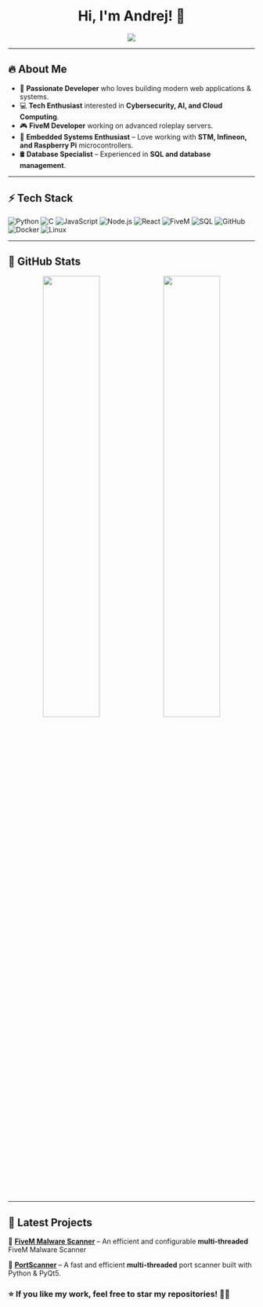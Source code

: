 <h1 align="center">Hi, I'm Andrej! 👋</h1>

<p align="center">
  <img src="https://readme-typing-svg.herokuapp.com?font=Fira+Code&size=22&pause=1000&color=00F7FF&center=true&vCenter=true&width=500&lines=Full-Stack+Developer;Cybersecurity+Enthusiast;Embedded+Systems+Fan;Always+learning+new+things!">
</p>

---

## 🔥 About Me
- 🚀 **Passionate Developer** who loves building modern web applications & systems.
- 💻 **Tech Enthusiast** interested in **Cybersecurity, AI, and Cloud Computing**.
- 🎮 **FiveM Developer** working on advanced roleplay servers.
- 🔬 **Embedded Systems Enthusiast** – Love working with **STM, Infineon, and Raspberry Pi** microcontrollers.
- 🛢️ **Database Specialist** – Experienced in **SQL and database management**.

---

## ⚡ Tech Stack
![Python](https://img.shields.io/badge/Python-3776AB?style=for-the-badge&logo=python&logoColor=white)
![C](https://img.shields.io/badge/C-00599C?style=for-the-badge&logo=c&logoColor=white)
![JavaScript](https://img.shields.io/badge/JavaScript-F7DF1E?style=for-the-badge&logo=javascript&logoColor=black)
![Node.js](https://img.shields.io/badge/Node.js-43853D?style=for-the-badge&logo=node.js&logoColor=white)
![React](https://img.shields.io/badge/React-20232A?style=for-the-badge&logo=react&logoColor=61DAFB)
![FiveM](https://img.shields.io/badge/FiveM-FF5500?style=for-the-badge&logo=fivem&logoColor=white)
![SQL](https://img.shields.io/badge/SQL-4479A1?style=for-the-badge&logo=postgresql&logoColor=white)
![GitHub](https://img.shields.io/badge/GitHub-181717?style=for-the-badge&logo=github&logoColor=white)
![Docker](https://img.shields.io/badge/Docker-2496ED?style=for-the-badge&logo=docker&logoColor=white)
![Linux](https://img.shields.io/badge/Linux-FCC624?style=for-the-badge&logo=linux&logoColor=black)

---

## 🚀 GitHub Stats
<p align="center">
  <img width="48%" src="https://github-readme-stats.vercel.app/api?username=andrejmaricc&show_icons=true&theme=tokyonight" />
  <img width="48%" src="https://github-readme-streak-stats.herokuapp.com/?user=andrejmaricc&theme=tokyonight" />
</p>

---

## 🎯 Latest Projects

🔹 **[FiveM Malware Scanner](https://github.com/andrejmaricc/FiveM-Malware-Scanner)** – An efficient and configurable **multi-threaded** FiveM Malware Scanner 

🔹 **[PortScanner](https://github.com/andrejmaricc/PortScanner)** – A fast and efficient **multi-threaded** port scanner built with Python & PyQt5.  


### ⭐ If you like my work, feel free to **star my repositories**! 🚀😊
